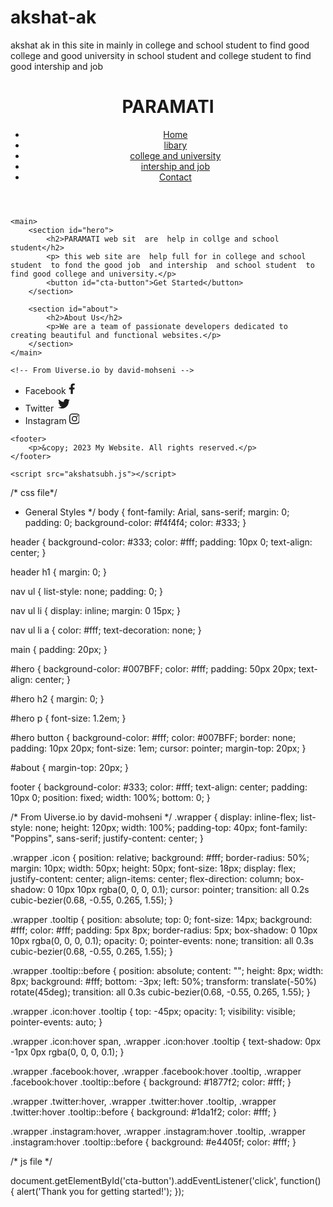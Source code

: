 # akshat-ak
akshat ak in this site in mainly in college and school student to find good college and good university in school student and college student to find good  intership and job 
<!DOCTYPE html>
<html lang="en">
<head>
    <meta charset="UTF-8">
    <meta name="viewport" content="width=device-width, initial-scale=1.0">
    <title>PARAMATI</title>
    <link rel="stylesheet" href="akshatsubh.css">
</head>
<body>
    <header>
        <h1> PARAMATI</h1>
        <nav>
            <ul>
                <li><a href="#">Home</a></li>
                <li><a href="subh.html">libary</a></li>
                <li><a href="akshat .html">college and university</a></li>
                <li><a href="rolisubh.html">intership and job</a></li>
                <li><a href="#">Contact</a></li>
            </ul>
        </nav>
    </header>

    <main>
        <section id="hero">
            <h2>PARAMATI web sit  are  help in collge and school student</h2>
            <p> this web site are  help full for in college and school student  to fond the good job  and intership  and school student  to find good college and university.</p>
            <button id="cta-button">Get Started</button>
        </section>

        <section id="about">
            <h2>About Us</h2>
            <p>We are a team of passionate developers dedicated to creating beautiful and functional websites.</p>
        </section>
    </main>

    <!-- From Uiverse.io by david-mohseni --> 
<ul class="wrapper">
    <li class="icon facebook">
      <span class="tooltip">Facebook</span>
      <svg
        viewBox="0 0 320 512"
        height="1.2em"
        fill="currentColor"
        xmlns="http://www.w3.org/2000/svg"
      >
        <path
          d="M279.14 288l14.22-92.66h-88.91v-60.13c0-25.35 12.42-50.06 52.24-50.06h40.42V6.26S260.43 0 225.36 0c-73.22 0-121.08 44.38-121.08 124.72v70.62H22.89V288h81.39v224h100.17V288z"
        ></path>
      </svg>
    </li>
    <li class="icon twitter">
      <span class="tooltip">Twitter</span>
      <svg
        height="1.8em"
        fill="currentColor"
        viewBox="0 0 48 48"
        xmlns="http://www.w3.org/2000/svg"
        class="twitter"
      >
        <path
          d="M42,12.429c-1.323,0.586-2.746,0.977-4.247,1.162c1.526-0.906,2.7-2.351,3.251-4.058c-1.428,0.837-3.01,1.452-4.693,1.776C34.967,9.884,33.05,9,30.926,9c-4.08,0-7.387,3.278-7.387,7.32c0,0.572,0.067,1.129,0.193,1.67c-6.138-0.308-11.582-3.226-15.224-7.654c-0.64,1.082-1,2.349-1,3.686c0,2.541,1.301,4.778,3.285,6.096c-1.211-0.037-2.351-0.374-3.349-0.914c0,0.022,0,0.055,0,0.086c0,3.551,2.547,6.508,5.923,7.181c-0.617,0.169-1.269,0.263-1.941,0.263c-0.477,0-0.942-0.054-1.392-0.135c0.94,2.902,3.667,5.023,6.898,5.086c-2.528,1.96-5.712,3.134-9.174,3.134c-0.598,0-1.183-0.034-1.761-0.104C9.268,36.786,13.152,38,17.321,38c13.585,0,21.017-11.156,21.017-20.834c0-0.317-0.01-0.633-0.025-0.945C39.763,15.197,41.013,13.905,42,12.429"
        ></path>
      </svg>
    </li>
    <li class="icon instagram">
      <span class="tooltip">Instagram</span>
      <svg
        xmlns="http://www.w3.org/2000/svg"
        height="1.2em"
        fill="currentColor"
        class="bi bi-instagram"
        viewBox="0 0 16 16"
      >
        <path
          d="M8 0C5.829 0 5.556.01 4.703.048 3.85.088 3.269.222 2.76.42a3.917 3.917 0 0 0-1.417.923A3.927 3.927 0 0 0 .42 2.76C.222 3.268.087 3.85.048 4.7.01 5.555 0 5.827 0 8.001c0 2.172.01 2.444.048 3.297.04.852.174 1.433.372 1.942.205.526.478.972.923 1.417.444.445.89.719 1.416.923.51.198 1.09.333 1.942.372C5.555 15.99 5.827 16 8 16s2.444-.01 3.298-.048c.851-.04 1.434-.174 1.943-.372a3.916 3.916 0 0 0 1.416-.923c.445-.445.718-.891.923-1.417.197-.509.332-1.09.372-1.942C15.99 10.445 16 10.173 16 8s-.01-2.445-.048-3.299c-.04-.851-.175-1.433-.372-1.941a3.926 3.926 0 0 0-.923-1.417A3.911 3.911 0 0 0 13.24.42c-.51-.198-1.092-.333-1.943-.372C10.443.01 10.172 0 7.998 0h.003zm-.717 1.442h.718c2.136 0 2.389.007 3.232.046.78.035 1.204.166 1.486.275.373.145.64.319.92.599.28.28.453.546.598.92.11.281.24.705.275 1.485.039.843.047 1.096.047 3.231s-.008 2.389-.047 3.232c-.035.78-.166 1.203-.275 1.485a2.47 2.47 0 0 1-.599.919c-.28.28-.546.453-.92.598-.28.11-.704.24-1.485.276-.843.038-1.096.047-3.232.047s-2.39-.009-3.233-.047c-.78-.036-1.203-.166-1.485-.276a2.478 2.478 0 0 1-.92-.598 2.48 2.48 0 0 1-.6-.92c-.109-.281-.24-.705-.275-1.485-.038-.843-.046-1.096-.046-3.233 0-2.136.008-2.388.046-3.231.036-.78.166-1.204.276-1.486.145-.373.319-.64.599-.92.28-.28.546-.453.92-.598.282-.11.705-.24 1.485-.276.738-.034 1.024-.044 2.515-.045v.002zm4.988 1.328a.96.96 0 1 0 0 1.92.96.96 0 0 0 0-1.92zm-4.27 1.122a4.109 4.109 0 1 0 0 8.217 4.109 4.109 0 0 0 0-8.217zm0 1.441a2.667 2.667 0 1 1 0 5.334 2.667 2.667 0 0 1 0-5.334z"
        ></path>
      </svg>
    </li>
  </ul>
  

    <footer>
        <p>&copy; 2023 My Website. All rights reserved.</p>
    </footer>

    <script src="akshatsubh.js"></script>
</body>
</html>
 /* css file*/

 * General Styles */
body {
    font-family: Arial, sans-serif;
    margin: 0;
    padding: 0;
    background-color: #f4f4f4;
    color: #333;
}

header {
    background-color: #333;
    color: #fff;
    padding: 10px 0;
    text-align: center;
}

header h1 {
    margin: 0;
}

nav ul {
    list-style: none;
    padding: 0;
}

nav ul li {
    display: inline;
    margin: 0 15px;
}

nav ul li a {
    color: #fff;
    text-decoration: none;
}

main {
    padding: 20px;
}

#hero {
    background-color: #007BFF;
    color: #fff;
    padding: 50px 20px;
    text-align: center;
}

#hero h2 {
    margin: 0;
}

#hero p {
    font-size: 1.2em;
}

#hero button {
    background-color: #fff;
    color: #007BFF;
    border: none;
    padding: 10px 20px;
    font-size: 1em;
    cursor: pointer;
    margin-top: 20px;
}

#about {
    margin-top: 20px;
}

footer {
    background-color: #333;
    color: #fff;
    text-align: center;
    padding: 10px 0;
    position: fixed;
    width: 100%;
    bottom: 0;
}


/* From Uiverse.io by david-mohseni */ 
.wrapper {
    display: inline-flex;
    list-style: none;
    height: 120px;
    width: 100%;
    padding-top: 40px;
    font-family: "Poppins", sans-serif;
    justify-content: center;
  }
  
  .wrapper .icon {
    position: relative;
    background: #fff;
    border-radius: 50%;
    margin: 10px;
    width: 50px;
    height: 50px;
    font-size: 18px;
    display: flex;
    justify-content: center;
    align-items: center;
    flex-direction: column;
    box-shadow: 0 10px 10px rgba(0, 0, 0, 0.1);
    cursor: pointer;
    transition: all 0.2s cubic-bezier(0.68, -0.55, 0.265, 1.55);
  }
  
  .wrapper .tooltip {
    position: absolute;
    top: 0;
    font-size: 14px;
    background: #fff;
    color: #fff;
    padding: 5px 8px;
    border-radius: 5px;
    box-shadow: 0 10px 10px rgba(0, 0, 0, 0.1);
    opacity: 0;
    pointer-events: none;
    transition: all 0.3s cubic-bezier(0.68, -0.55, 0.265, 1.55);
  }
  
  .wrapper .tooltip::before {
    position: absolute;
    content: "";
    height: 8px;
    width: 8px;
    background: #fff;
    bottom: -3px;
    left: 50%;
    transform: translate(-50%) rotate(45deg);
    transition: all 0.3s cubic-bezier(0.68, -0.55, 0.265, 1.55);
  }
  
  .wrapper .icon:hover .tooltip {
    top: -45px;
    opacity: 1;
    visibility: visible;
    pointer-events: auto;
  }
  
  .wrapper .icon:hover span,
  .wrapper .icon:hover .tooltip {
    text-shadow: 0px -1px 0px rgba(0, 0, 0, 0.1);
  }
  
  .wrapper .facebook:hover,
  .wrapper .facebook:hover .tooltip,
  .wrapper .facebook:hover .tooltip::before {
    background: #1877f2;
    color: #fff;
  }
  
  .wrapper .twitter:hover,
  .wrapper .twitter:hover .tooltip,
  .wrapper .twitter:hover .tooltip::before {
    background: #1da1f2;
    color: #fff;
  }
  
  .wrapper .instagram:hover,
  .wrapper .instagram:hover .tooltip,
  .wrapper .instagram:hover .tooltip::before {
    background: #e4405f;
    color: #fff;
  }


  /* js file */

  document.getElementById('cta-button').addEventListener('click', function() {
    alert('Thank you for getting started!');
});
  
       
